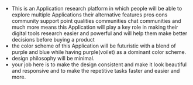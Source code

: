 - This is an Application research platform in which people will be able to explore multiple Applications their alternative features pros cons community support point qualities communities chat communities and much more means this Application will play a key role in making their digital tools research easier and powerful and will help them make better decisions before buying a product
- the color scheme of this Application will be futuristic with a blend of purple and blue while having purple(voilet) as a dominant color scheme.
- design philosophy will be minimal.
- your job here is to make the design consistent and make it look beautiful and responsive and to make the repetitive tasks faster and easier and more.
